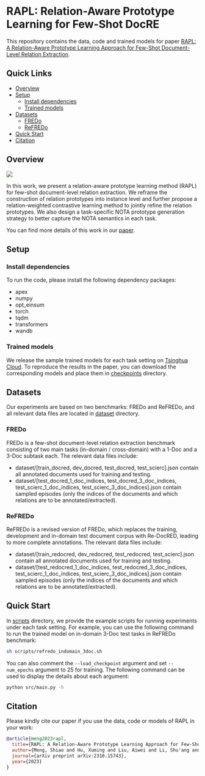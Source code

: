 # RAPL: Relation-Aware Prototype Learning for Few-Shot DocRE

This repository contains the data, code and trained models for paper [RAPL: A Relation-Aware Prototype Learning Approach for Few-Shot Document-Level Relation Extraction](https://arxiv.org/abs/2310.15743).

## Quick Links

- [Overview](#Overview)
- [Setup](#Setup)
  - [Install dependencies](#Install-dependencies)
  - [Trained models](#Trained-models)
- [Datasets](#Datasets)
  - [FREDo](#FREDo)
  - [ReFREDo](#ReFREDo)
- [Quick Start](#Quick-Start)
- [Citation](#Citation)

## Overview

![](E:/Lab/MyFSDLRE论文/RAPL_github/clean/model.png)

In this work, we present a relation-aware prototype learning method (RAPL) for few-shot document-level relation extraction. We reframe the construction of relation prototypes into instance level and further propose a relation-weighted contrastive learning method to jointly refine the relation prototypes. We also design a task-specific NOTA prototype generation strategy to better capture the NOTA semantics in each task.

You can find more details of this work in our [paper](https://arxiv.org/abs/2310.15743).

## Setup

### Install dependencies

To run the code, please install the following dependency packages:

- apex
- numpy
- opt_einsum
- torch
- tqdm
- transformers
- wandb

### Trained models

We release the sample trained models for each task setting on [Tsinghua Cloud](https://cloud.tsinghua.edu.cn/d/ea949a7000b64fb9a7f8/). To reproduce the results in the paper, you can download the corresponding models and place them in [checkpoints](checkpoints) directory.

## Datasets

Our experiments are based on two benchmarks: FREDo and ReFREDo, and all relevant data files are located in [dataset](dataset) directory.

### FREDo

FREDo is a few-shot document-level relation extraction benchmark consisting of two main tasks (in-domain / cross-domain) with a 1-Doc and a 3-Doc subtask each. The relevant data files include:

- dataset/[train_docred, dev_docred, test_docred, test_scierc].json contain all annotated documents used for training and testing.
- dataset/[test_docred_1_doc_indices, test_docred_3_doc_indices, test_scierc_1_doc_indices, test_scierc_3_doc_indices].json contain sampled episodes (only the indices of the documents and which relations are to be annotated/extracted).

### ReFREDo

ReFREDo is a revised version of FREDo, which replaces the training, development and in-domain test document corpus with Re-DocRED, leading to more complete annotations. The relevant data files include:

- dataset/[train_redocred, dev_redocred, test_redocred, test_scierc].json contain all annotated documents used for training and testing.
- dataset/[test_redocred_1_doc_indices, test_redocred_3_doc_indices, test_scierc_1_doc_indices, test_scierc_3_doc_indices].json contain sampled episodes (only the indices of the documents and which relations are to be annotated/extracted).

## Quick Start

In [scripts](scripts) directory, we provide the example scripts for running experiments under each task setting. For example, you can use the following command to run the trained model on in-domain 3-Doc test tasks in ReFREDo benchmark:

```bash
sh scripts/refredo_indomain_3doc.sh
```

You can also comment the `--load_checkpoint` argument and set `--num_epochs` argument to 25 for training. The following command can be used to display the details about each argument:

```bash
python src/main.py -h
```

## Citation

Please kindly cite our paper if you use the data, code or models of RAPL in your work:

```bibtex
@article{meng2023rapl,
  title={RAPL: A Relation-Aware Prototype Learning Approach for Few-Shot Document-Level Relation Extraction},
  author={Meng, Shiao and Hu, Xuming and Liu, Aiwei and Li, Shu'ang and Ma, Fukun and Yang, Yawen and Wen, Lijie},
  journal={arXiv preprint arXiv:2310.15743},
  year={2023}
}
```

